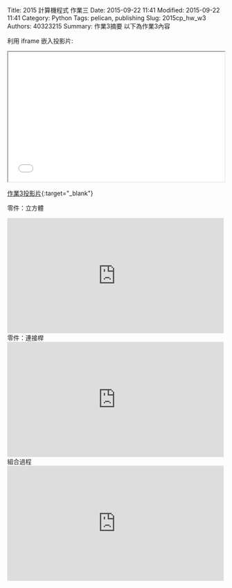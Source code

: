 Title: 2015 計算機程式 作業三
Date: 2015-09-22 11:41
Modified: 2015-09-22 11:41
Category: Python
Tags: pelican, publishing
Slug: 2015cp_hw_w3
Authors: 40323215
Summary: 作業3摘要
以下為作業3內容

利用 iframe 嵌入投影片:

<iframe src="40323215_cp_w3.html" width="500" height="300"></iframe>

[作業3投影片](40323215_cp_w3.html){:target="_blank"}

零件：立方體

<iframe src="https://player.vimeo.com/video/151344985" width="500" height="266" frameborder="0" webkitallowfullscreen mozallowfullscreen allowfullscreen></iframe>  
<br/>
零件：連接桿

<iframe src="https://player.vimeo.com/video/151344982" width="500" height="266" frameborder="0" webkitallowfullscreen mozallowfullscreen allowfullscreen></iframe>  
<br/>
組合過程

<iframe src="https://player.vimeo.com/video/151344984" width="500" height="266" frameborder="0" webkitallowfullscreen mozallowfullscreen allowfullscreen></iframe>  

